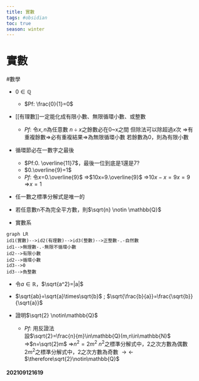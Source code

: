```yaml
---
title: 實數
tags: #obsidian 
toc: true
season: winter
---
```

# 實數
#數學
- 0$\in \mathbb{Q}$
	- $Pf: \frac{0}{1}=0$
- [[有理數]]一定能化成有限小數、無限循環小數、或整數
	- $Pf:$ 令$x, n$為任意數
	     ${n}\div {x}$之餘數必在0~x之間
		 但除法可以除超過$x$次
		 =>有重複餘數=>必有重複結果=>為無限循環小數
		 若餘數為0，則為有限小數
- 循環節必在一數字之最後
	- $Pf:0. \overline{11}7$，最後一位到底是1還是7?
	- $0.\overline{9}=1$
	- $Pf:$ 令$x=$0.\overline{9}$
		=>$10x=9.\overline{9}$
		=>$10x-x=9x=9$
		=>$x=1$

- 任一數之標準分解式是唯一的
- 若任意數n不為完全平方數，則$\sqrt{n} \notin \mathbb{Q}$
- 實數系
```mermaid
graph LR
id1(實數)-->id2(有理數)-->id3(整數)-->正整數-.-自然數
id1-->無理數-.-無限不循環小數
id2-->有限小數
id2-->循環小數
id3-->0
id3-->負整數
```
- 令$a \in \mathbb{R}$，$\sqrt{a^2}=|a|$
- $\sqrt{ab}=\sqrt{a}\times\sqrt{b}$ ; $\sqrt{\frac{b}{a}}=\frac{\sqrt{b}}{\sqrt{a}}$

- 證明$\sqrt{2} \notin\mathbb{Q}$
	- $Pf:$ 用反證法  
		設$\sqrt{2}=\frac{n}{m}\in\mathbb{Q}(m,n\in\mathbb{N}$
		=>$n=\sqrt{2}m$
		=>$n^2=2m^2$
		$n^2$之標準分解式中，2之次方數為偶數
		$2m^2$之標準分解式中，2之次方數為奇數
		$\rightarrow\leftarrow$
		$\therefore\sqrt{2}\notin\mathbb{Q}$


#### 202109121619
		 